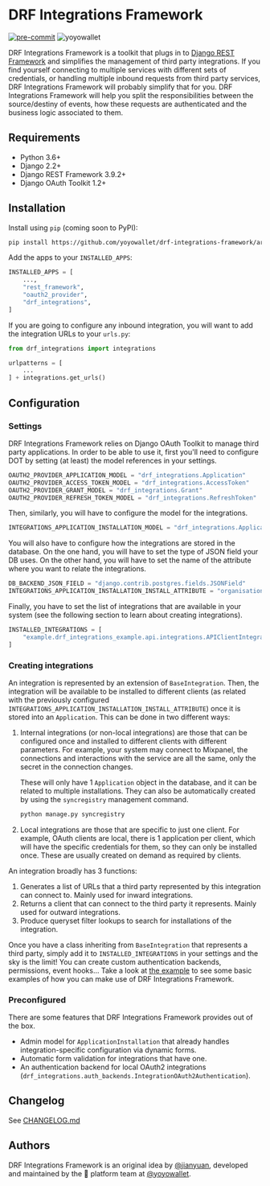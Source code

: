 # DRF Integrations Framework

[![pre-commit](https://img.shields.io/badge/pre--commit-enabled-brightgreen?logo=pre-commit&logoColor=white)](https://github.com/pre-commit/pre-commit)
![yoyowallet](https://circleci.com/gh/yoyowallet/drf-integrations-framework.svg?style=shield)

DRF Integrations Framework is a toolkit that plugs in to [Django REST Framework](https://www.django-rest-framework.org/)
and simplifies the management of third party integrations. If you find yourself connecting to multiple services with
different sets of credentials, or handling multiple inbound requests from third party services, DRF Integrations
Framework will probably simplify that for you. DRF Integrations Framework will help you split the responsibilities
between the source/destiny of events, how these requests are authenticated and the business logic associated to them.

## Requirements
- Python 3.6+
- Django 2.2+
- Django REST Framework 3.9.2+
- Django OAuth Toolkit 1.2+

## Installation
Install using `pip` (coming soon to PyPI):
```bash
pip install https://github.com/yoyowallet/drf-integrations-framework/archive/0.5.0.tar.gz
```

Add the apps to your `INSTALLED_APPS`:
```python
INSTALLED_APPS = [
    ...,
    "rest_framework",
    "oauth2_provider",
    "drf_integrations",
]
```

If you are going to configure any inbound integration, you will want to add the integration URLs to your `urls.py`:
```python
from drf_integrations import integrations

urlpatterns = [
    ...
] + integrations.get_urls()
```

## Configuration
### Settings
DRF Integrations Framework relies on Django OAuth Toolkit to manage third party applications. In order to be able to use
it, first you'll need to configure DOT by setting (at least) the model references in your settings.
```python
OAUTH2_PROVIDER_APPLICATION_MODEL = "drf_integrations.Application"
OAUTH2_PROVIDER_ACCESS_TOKEN_MODEL = "drf_integrations.AccessToken"
OAUTH2_PROVIDER_GRANT_MODEL = "drf_integrations.Grant"
OAUTH2_PROVIDER_REFRESH_TOKEN_MODEL = "drf_integrations.RefreshToken"
```
Then, similarly, you will have to configure the model for the integrations.
```python
INTEGRATIONS_APPLICATION_INSTALLATION_MODEL = "drf_integrations.ApplicationInstallation"
```
You will also have to configure how the integrations are stored in the database. On the one hand, you will have to set
the type of JSON field your DB uses. On the other hand, you will have to set the name of the attribute where you want to
relate the integrations.
```python
DB_BACKEND_JSON_FIELD = "django.contrib.postgres.fields.JSONField"
INTEGRATIONS_APPLICATION_INSTALLATION_INSTALL_ATTRIBUTE = "organisation"
```
Finally, you have to set the list of integrations that are available in your system (see the following section to learn
about creating integrations).
```python
INSTALLED_INTEGRATIONS = [
    "example.drf_integrations_example.api.integrations.APIClientIntegration",
]
```
### Creating integrations
An integration is represented by an extension of `BaseIntegration`. Then, the integration will be available to be
installed to different clients (as related with the previously configured
`INTEGRATIONS_APPLICATION_INSTALLATION_INSTALL_ATTRIBUTE`) once it is stored into an `Application`. This can be done in
two different ways:
1. Internal integrations (or non-local integrations) are those that can be configured once and installed to different clients with different
parameters. For example, your system may connect to Mixpanel, the connections and interactions with the service are all
the same, only the secret in the connection changes.

   These will only have 1 `Application` object in the database, and it can be related to multiple installations. They
   can also be automatically created by using the `syncregistry` management command.
   ```bash
   python manage.py syncregistry
   ```

1. Local integrations are those that are specific to just one client. For example, OAuth clients are local, there is
1 application per client, which will have the specific credentials for them, so they can only be installed once. These
are usually created on demand as required by clients.

An integration broadly has 3 functions:
1. Generates a list of URLs that a third party represented by this integration can connect to.
Mainly used for inward integrations.
1. Returns a client that can connect to the third party it represents. Mainly used for outward integrations.
1. Produce queryset filter lookups to search for installations of the integration.

Once you have a class inheriting from `BaseIntegration` that represents a third party, simply add it to
`INSTALLED_INTEGRATIONS` in your settings and the sky is the limit! You can create custom authentication backends,
permissions, event hooks... Take a look at [the example](example) to see some basic examples of how you can make use
of DRF Integrations Framework.

### Preconfigured
There are some features that DRF Integrations Framework provides out of the box.

- Admin model for `ApplicationInstallation` that already handles integration-specific configuration via dynamic forms.
- Automatic form validation for integrations that have one.
- An authentication backend for local OAuth2 integrations
(`drf_integrations.auth_backends.IntegrationOAuth2Authentication`).

## Changelog
See [CHANGELOG.md](CHANGELOG.md)

## Authors
DRF Integrations Framework is an original idea by [@jianyuan](https://github.com/jianyuan), developed and maintained by
the &#x1F918; platform team at [@yoyowallet](https://github.com/yoyowallet).
